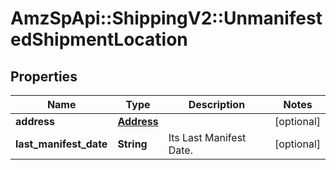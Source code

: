 # AmzSpApi::ShippingV2::UnmanifestedShipmentLocation

## Properties
Name | Type | Description | Notes
------------ | ------------- | ------------- | -------------
**address** | [**Address**](Address.md) |  | [optional] 
**last_manifest_date** | **String** | Its Last Manifest Date. | [optional] 

